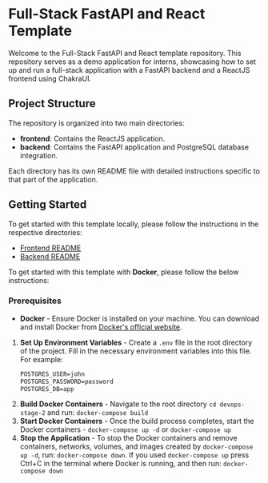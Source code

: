 # Full-Stack FastAPI and React Template

Welcome to the Full-Stack FastAPI and React template repository. This repository serves as a demo application for interns, showcasing how to set up and run a full-stack application with a FastAPI backend and a ReactJS frontend using ChakraUI.

## Project Structure

The repository is organized into two main directories:

- **frontend**: Contains the ReactJS application.
- **backend**: Contains the FastAPI application and PostgreSQL database integration.

Each directory has its own README file with detailed instructions specific to that part of the application.

## Getting Started

To get started with this template locally, please follow the instructions in the respective directories:

- [Frontend README](./frontend/README.md)
- [Backend README](./backend/README.md)

To get started with this template with **Docker**, please follow the below instructions:

### Prerequisites
- **Docker** - Ensure Docker is installed on your machine. You can download and install Docker from [Docker's official website](https://www.docker.com/get-started/).

1. **Set Up Environment Variables** - Create a `.env` file in the root directory of the project. Fill in the necessary environment variables into this file. For example:
    ```txt
    POSTGRES_USER=john
    POSTGRES_PASSWORD=password
    POSTGRES_DB=app
    ```
2. **Build Docker Containers** - Navigate to the root directory `cd devops-stage-2` and run: `docker-compose build`
3. **Start Docker Containers** - Once the build process completes, start the Docker containers - `docker-compose up -d` or `docker-compose up`
4. **Stop the Application** - To stop the Docker containers and remove containers, networks, volumes, and images created by `docker-compose up -d`, run: `docker-compose down`. If you used `docker-compose up` press Ctrl+C in the terminal where Docker is running, and then run: `docker-compose down`